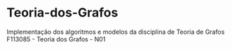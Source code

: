 # Teoria-dos-Grafos
Implementação dos algoritmos e modelos da disciplina de Teoria de Grafos F113085 - Teoria dos Grafos - N01
